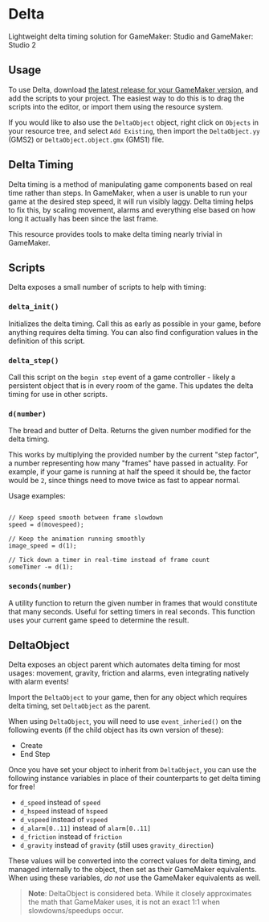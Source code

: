 # Delta

Lightweight delta timing solution for GameMaker: Studio and GameMaker: Studio 2

## Usage

To use Delta, download [the latest release for your GameMaker version](https://github.com/gm-core/delta/releases), and add the scripts to your project. The easiest way to do this is to drag the scripts into the editor, or import them using the resource system.

If you would like to also use the `DeltaObject` object, right click on `Objects` in your resource tree, and select `Add Existing`, then import the `DeltaObject.yy` (GMS2) or `DeltaObject.object.gmx` (GMS1) file.

## Delta Timing

Delta timing is a method of manipulating game components based on real time rather than steps. In GameMaker, when a user is unable to run your game at the desired step speed, it will run visibly laggy. Delta timing helps to fix this, by scaling movement, alarms and everything else based on how long it actually has been since the last frame.

This resource provides tools to make delta timing nearly trivial in GameMaker.

## Scripts

Delta exposes a small number of scripts to help with timing:

### `delta_init()`

Initializes the delta timing. Call this as early as possible in your game, before anything requires delta timing. You can also find configuration values in the definition of this script.

### `delta_step()`

Call this script on the `begin step` event of a game controller - likely a persistent object that is in every room of the game. This updates the delta timing for use in other scripts.

### `d(number)`

The bread and butter of Delta. Returns the given number modified for the delta timing.

This works by multiplying the provided number by the current "step factor", a number representing how many "frames" have passed in actuality. For example, if your game is running at half the speed it should be, the factor would be `2`, since things need to move twice as fast to appear normal.

Usage examples:

```gml

// Keep speed smooth between frame slowdown
speed = d(movespeed);

// Keep the animation running smoothly
image_speed = d(1);

// Tick down a timer in real-time instead of frame count
someTimer -= d(1);
```

### `seconds(number)`

A utility function to return the given number in frames that would constitute that many seconds. Useful for setting timers in real seconds. This function uses your current game speed to determine the result.

## DeltaObject

Delta exposes an object parent which automates delta timing for most usages: movement, gravity, friction and alarms, even integrating natively with alarm events!

Import the `DeltaObject` to your game, then for any object which requires delta timing, set `DeltaObject` as the parent.

When using `DeltaObject`, you will need to use `event_inheried()` on the following events (if the child object has its own version of these):

* Create
* End Step

Once you have set your object to inherit from `DeltaObject`, you can use the following instance variables in place of their counterparts to get delta timing for free!

* `d_speed` instead of `speed`
* `d_hspeed` instead of `hspeed`
* `d_vspeed` instead of `vspeed`
* `d_alarm[0..11]` instead of `alarm[0..11]`
* `d_friction` instead of `friction`
* `d_gravity` instead of `gravity` (still uses `gravity_direction`)

These values will be converted into the correct values for delta timing, and managed internally to the object, then set as their GameMaker equivalents. When using these variables, *do not* use the GameMaker equivalents as well.

> **Note**: DeltaObject is considered beta. While it closely approximates the math that GameMaker uses, it is not an exact 1:1 when slowdowns/speedups occur.

